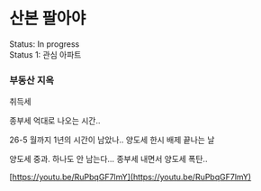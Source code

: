 # 산본 팔아야

Status: In progress\
Status 1: 관심 아파트

### 부동산 지옥

취득세

종부세 억대로 나오는 시간..

26-5 월까지 1년의 시간이 남았나.. 양도세 한시 배제 끝나는 날

양도세 중과. 하나도 안 남는다… 종부세 내면서 양도세 폭탄..

[https://youtu.be/RuPbqGF7lmY](https://youtu.be/RuPbqGF7lmY)
